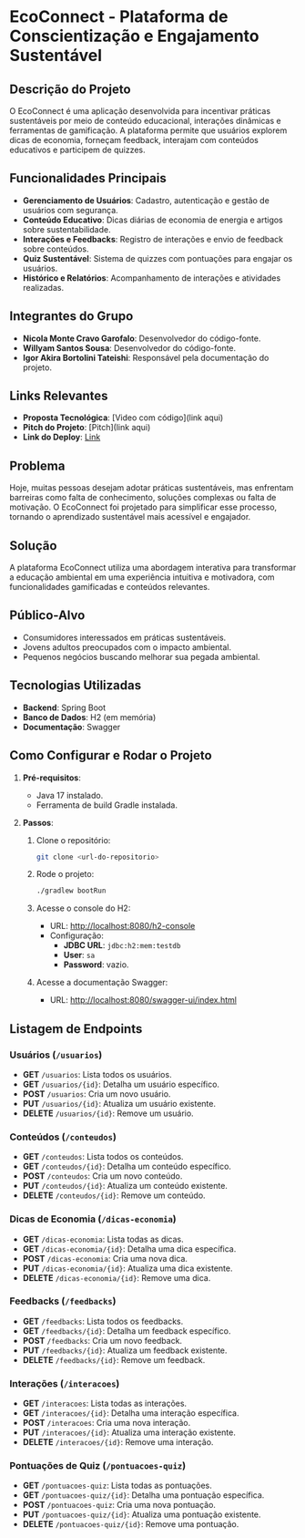 # **EcoConnect - Plataforma de Conscientização e Engajamento Sustentável**

## **Descrição do Projeto**
O EcoConnect é uma aplicação desenvolvida para incentivar práticas sustentáveis por meio de conteúdo educacional, interações dinâmicas e ferramentas de gamificação. A plataforma permite que usuários explorem dicas de economia, forneçam feedback, interajam com conteúdos educativos e participem de quizzes.

## **Funcionalidades Principais**
- **Gerenciamento de Usuários**: Cadastro, autenticação e gestão de usuários com segurança.
- **Conteúdo Educativo**: Dicas diárias de economia de energia e artigos sobre sustentabilidade.
- **Interações e Feedbacks**: Registro de interações e envio de feedback sobre conteúdos.
- **Quiz Sustentável**: Sistema de quizzes com pontuações para engajar os usuários.
- **Histórico e Relatórios**: Acompanhamento de interações e atividades realizadas.

## **Integrantes do Grupo**
- **Nicola Monte Cravo Garofalo**: Desenvolvedor do código-fonte.
- **Willyam Santos Sousa**: Desenvolvedor do código-fonte.    
- **Igor Akira Bortolini Tateishi**: Responsável pela documentação do projeto.

## **Links Relevantes**
- **Proposta Tecnológica**: [Video com código](link aqui)
- **Pitch do Projeto**: [Pitch](link aqui)
- **Link do Deploy**: [Link](https://java-global.onrender.com/)

## **Problema**
Hoje, muitas pessoas desejam adotar práticas sustentáveis, mas enfrentam barreiras como falta de conhecimento, soluções complexas ou falta de motivação. O EcoConnect foi projetado para simplificar esse processo, tornando o aprendizado sustentável mais acessível e engajador.

## **Solução**
A plataforma EcoConnect utiliza uma abordagem interativa para transformar a educação ambiental em uma experiência intuitiva e motivadora, com funcionalidades gamificadas e conteúdos relevantes.

## **Público-Alvo**
- Consumidores interessados em práticas sustentáveis.
- Jovens adultos preocupados com o impacto ambiental.
- Pequenos negócios buscando melhorar sua pegada ambiental.

## **Tecnologias Utilizadas**
- **Backend**: Spring Boot
- **Banco de Dados**: H2 (em memória)
- **Documentação**: Swagger

## **Como Configurar e Rodar o Projeto**
1. **Pré-requisitos**:
   - Java 17 instalado.
   - Ferramenta de build Gradle instalada.

2. **Passos**:
   1. Clone o repositório:
      ```bash
      git clone <url-do-repositorio>
      ```
   2. Rode o projeto:
      ```bash
      ./gradlew bootRun
      ```
   3. Acesse o console do H2:
      - URL: [http://localhost:8080/h2-console](http://localhost:8080/h2-console)
      - Configuração:
        - **JDBC URL**: `jdbc:h2:mem:testdb`
        - **User**: `sa`
        - **Password**: vazio.

   4. Acesse a documentação Swagger:
      - URL: [http://localhost:8080/swagger-ui/index.html](http://localhost:8080/swagger-ui/index.html)

## **Listagem de Endpoints**

### **Usuários (`/usuarios`)**
- **GET** `/usuarios`: Lista todos os usuários.
- **GET** `/usuarios/{id}`: Detalha um usuário específico.
- **POST** `/usuarios`: Cria um novo usuário.
- **PUT** `/usuarios/{id}`: Atualiza um usuário existente.
- **DELETE** `/usuarios/{id}`: Remove um usuário.

### **Conteúdos (`/conteudos`)**
- **GET** `/conteudos`: Lista todos os conteúdos.
- **GET** `/conteudos/{id}`: Detalha um conteúdo específico.
- **POST** `/conteudos`: Cria um novo conteúdo.
- **PUT** `/conteudos/{id}`: Atualiza um conteúdo existente.
- **DELETE** `/conteudos/{id}`: Remove um conteúdo.

### **Dicas de Economia (`/dicas-economia`)**
- **GET** `/dicas-economia`: Lista todas as dicas.
- **GET** `/dicas-economia/{id}`: Detalha uma dica específica.
- **POST** `/dicas-economia`: Cria uma nova dica.
- **PUT** `/dicas-economia/{id}`: Atualiza uma dica existente.
- **DELETE** `/dicas-economia/{id}`: Remove uma dica.

### **Feedbacks (`/feedbacks`)**
- **GET** `/feedbacks`: Lista todos os feedbacks.
- **GET** `/feedbacks/{id}`: Detalha um feedback específico.
- **POST** `/feedbacks`: Cria um novo feedback.
- **PUT** `/feedbacks/{id}`: Atualiza um feedback existente.
- **DELETE** `/feedbacks/{id}`: Remove um feedback.

### **Interações (`/interacoes`)**
- **GET** `/interacoes`: Lista todas as interações.
- **GET** `/interacoes/{id}`: Detalha uma interação específica.
- **POST** `/interacoes`: Cria uma nova interação.
- **PUT** `/interacoes/{id}`: Atualiza uma interação existente.
- **DELETE** `/interacoes/{id}`: Remove uma interação.

### **Pontuações de Quiz (`/pontuacoes-quiz`)**
- **GET** `/pontuacoes-quiz`: Lista todas as pontuações.
- **GET** `/pontuacoes-quiz/{id}`: Detalha uma pontuação específica.
- **POST** `/pontuacoes-quiz`: Cria uma nova pontuação.
- **PUT** `/pontuacoes-quiz/{id}`: Atualiza uma pontuação existente.
- **DELETE** `/pontuacoes-quiz/{id}`: Remove uma pontuação.

